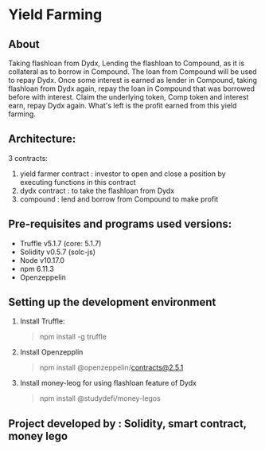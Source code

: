 # Yield Farming

## About

Taking flashloan from Dydx, Lending the flashloan to Compound, as it is collateral as to borrow in Compound.
The loan from Compound will be used to repay Dydx. Once some interest is earned as lender in Compound, taking flashloan from Dydx again, repay the loan in Compound that was borrowed before with interest. Claim the underlying token, Comp token and interest earn, repay Dydx again. What's left is the profit earned from this yield farming.

## Architecture:
3 contracts:
1. yield farmer contract : investor to open and close a position by executing functions in this contract
2. dydx contract : to take the flashloan from Dydx
3. compound : lend and borrow from Compound to make profit

## Pre-requisites and programs used versions:

- Truffle v5.1.7 (core: 5.1.7)
- Solidity v0.5.7 (solc-js)
- Node v10.17.0
- npm 6.11.3
- Openzeppelin

## Setting up the development environment

1. Install Truffle: 
    >npm install -g truffle

2. Install Openzepplin
    >npm install @openzeppelin/contracts@2.5.1

3. Install money-leog for using flashloan feature of Dydx
    >npm install @studydefi/money-legos

## Project developed by : Solidity, smart contract, money lego
